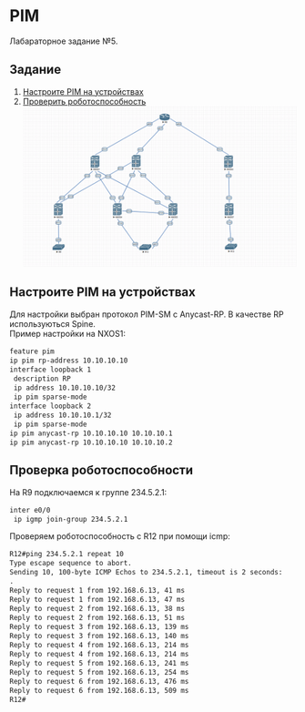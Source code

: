 # PIM
Лабараторное задание №5.

## Задание
1. [Настроите PIM на устройствах](#chapter-0)
2. [Проверить роботоспособность](#chapter-1)
![alt-текст](https://github.com/Thor-VR4/CCNP/blob/main/HomeWork/%231%20IP/Net.png "Стенд №1")

<a id="chapter-0"></a>
## Настроите PIM на устройствах
Для настройки выбран протокол PIM-SM c Anycast-RP. В качестве RP используються Spine.  
Пример настройки на NXOS1:
```
feature pim
ip pim rp-address 10.10.10.10
interface loopback 1
 description RP
 ip address 10.10.10.10/32
 ip pim sparse-mode
interface loopback 2
 ip address 10.10.10.1/32
 ip pim sparse-mode
ip pim anycast-rp 10.10.10.10 10.10.10.1
ip pim anycast-rp 10.10.10.10 10.10.10.2
```

<a id="chapter-1"></a>
## Проверка роботоспособности

На R9 подключаемся к группе 234.5.2.1:
```
inter e0/0
 ip igmp join-group 234.5.2.1
```
Проверяем роботоспособность с R12 при помощи icmp:
```
R12#ping 234.5.2.1 repeat 10 
Type escape sequence to abort.
Sending 10, 100-byte ICMP Echos to 234.5.2.1, timeout is 2 seconds:
.
Reply to request 1 from 192.168.6.13, 41 ms
Reply to request 1 from 192.168.6.13, 47 ms
Reply to request 2 from 192.168.6.13, 38 ms
Reply to request 2 from 192.168.6.13, 51 ms
Reply to request 3 from 192.168.6.13, 139 ms
Reply to request 3 from 192.168.6.13, 140 ms
Reply to request 4 from 192.168.6.13, 214 ms
Reply to request 4 from 192.168.6.13, 214 ms
Reply to request 5 from 192.168.6.13, 241 ms
Reply to request 5 from 192.168.6.13, 254 ms
Reply to request 6 from 192.168.6.13, 476 ms
Reply to request 6 from 192.168.6.13, 509 ms
R12#
```